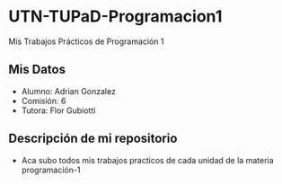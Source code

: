# UTN-TUPaD-Programacion1
Mis Trabajos Prácticos de Programación 1

## Mis Datos

- Alumno: Adrian Gonzalez
- Comisión: 6
- Tutora: Flor Gubiotti

## Descripción de mi repositorio

- Aca subo todos mis trabajos practicos de cada unidad
de la materia programación-1